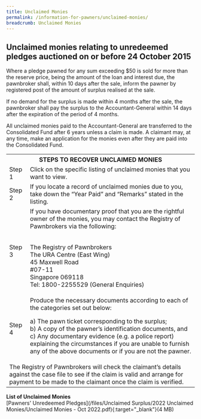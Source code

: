 ```yaml
---
title: Unclaimed Monies
permalink: /information-for-pawners/unclaimed-monies/
breadcrumb: Unclaimed Monies
---
```

Unclaimed monies relating to unredeemed pledges auctioned on or before 24 October 2015
---
Where a pledge pawned for any sum exceeding $50 is sold for more than the reserve price, being the amount of the loan and interest due, the pawnbroker shall, within 10 days after the sale, inform the pawner by registered post of the amount of surplus realised at the sale.

If no demand for the surplus is made within 4 months after the sale, the pawnbroker shall pay the surplus to the Accountant-General within 14 days after the expiration of the period of 4 months.

All unclaimed monies paid to the Accountant-General are transferred to the Consolidated Fund after 6 years unless a claim is made. A claimant may, at any time, make an application for the monies even after they are paid into the Consolidated Fund.

<table>
  <tr>
    <th colspan="2">STEPS TO RECOVER UNCLAIMED MONIES</th>
  </tr>
  <tr>
    <td>Step 1</td>
    <td> Click on the specific listing of unclaimed monies that you want to view. </td>
  </tr>
  <tr>
    <td>Step 2</td>
    <td>If you locate a record of unclaimed monies due to you, take down the “Year Paid” and “Remarks” stated in the listing.</td>
   </tr>
  <tr>
      <td>Step 3</td>
    <td>	
If you have documentary proof that you are the rightful owner of the monies, you may contact the Registry of Pawnbrokers via the following:<br><br>

 
The Registry of Pawnbrokers<br>
The URA Centre (East Wing)<br>
45 Maxwell Road<br>
#07-11<br>
Singapore 069118<br>
Tel: 1800-2255529 (General Enquiries) </td>

  </tr>
  <tr>
    <td>Step 4</td>
  <td>Produce the necessary documents according to each of the categories set out below:

a)      The pawn ticket corresponding to the surplus;<br>
b)      A copy of the pawner’s identification documents, and<br>
c)      Any documentary evidence (e.g. a police report) explaining the circumstances if you are unable to furnish any of the above documents or if you are not the pawner.</td>
</tr>

<tr><td colspan="2">The Registry of Pawnbrokers will check the claimant’s details against the case file to see if the claim is valid and arrange for payment to be made to the claimant once the claim is verified.</td></tr></table>

**List of Unclaimed Monies**<br>
[Pawners' Unredeemed Pledges](/files/Unclaimed Surplus/2022 Unclaimed Monies/Unclaimed Monies - Oct 2022.pdf){:target="_blank"}(4 MB)